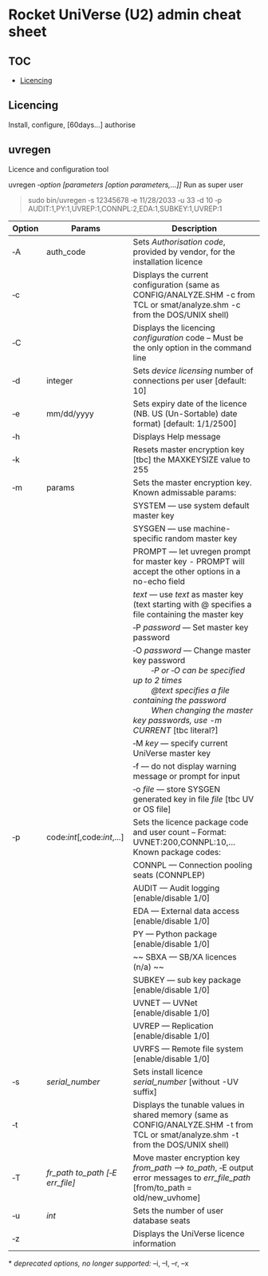 # Rocket UniVerse (U2) admin cheat sheet

## TOC

- [Licencing](#uvregen)

## Licencing

Install, configure, [60days...] authorise

## uvregen

Licence and configuration tool

uvregen &dash;_option [parameters [option parameters,...]]_
Run as super user

> sudo bin/uvregen &dash;s 12345678 &dash;e 11/28/2033 &dash;u 33 &dash;d 10 &dash;p AUDIT:1,PY:1,UVREP:1,CONNPL:2,EDA:1,SUBKEY:1,UVREP:1

| Option | Params | Description |
|-|-|-|
| &dash;A | auth_code | Sets  _Authorisation code_, provided by vendor, for the installation licence |
| &dash;c | | Displays the current configuration (same as CONFIG/ANALYZE.SHM -c from TCL or smat/analyze.shm -c from the DOS/UNIX shell) |
| &dash;C | | Displays the licencing _configuration_ code – Must be the only option in the command line |
| &dash;d | integer | Sets _device licensing_ number of connections per user [default: 10] |
| &dash;e | mm/dd/yyyy | Sets expiry date of the licence (NB. US (Un-Sortable) date format) [default: 1/1/2500] |
| &dash;h | | Displays Help message |
| &dash;k | | Resets master encryption key [tbc] the MAXKEYSIZE value to 255 |
| &dash;m | params | Sets the master encryption key. Known admissable params: |
| | | SYSTEM &mdash; use system default master key |
| | | SYSGEN &mdash; use machine-specific random master key|
| | | PROMPT &mdash; let uvregen prompt for master key - PROMPT will accept the other options in a no-echo field |
| | | _text_ &mdash; use _text_ as master key (text starting with @ specifies a file containing the master key |
| | | &dash;P _password_ &mdash; Set master key password |
| | | &dash;O _password_ &mdash; Change master key password <br> &emsp;&emsp; _&dash;P or &dash;O can be specified up to 2 times<br>&emsp;&emsp; @text specifies a file containing the password<br>&emsp;&emsp; When changing the master key passwords, use -m CURRENT_ [tbc literal?] |
| | | &dash;M _key_ &mdash; specify current UniVerse master key |
| | | &dash;f &mdash; do not display warning message or prompt for input |
| | | &dash;o _file_ &mdash; store SYSGEN generated key in file _file_ [tbc UV or OS file] |
| &dash;p | code:_int_[,code:_int_,...] | Sets the licence package code and user count – Format: UVNET:200,CONNPL:10,… Known package codes: |
| | | CONNPL &mdash; Connection pooling seats (CONNPLEP) |
| | | AUDIT &mdash; Audit logging [enable/disable 1/0] |
| | | EDA &mdash; External data access [enable/disable 1/0] |
| | | PY &mdash; Python package [enable/disable 1/0] |
| | | ~~ SBXA &mdash; SB/XA licences (n/a) ~~ |
| | | SUBKEY &mdash; sub key package [enable/disable 1/0] |
| | | UVNET  &mdash; UVNet [enable/disable 1/0] |
| | | UVREP &mdash; Replication [enable/disable 1/0] |
| | | UVRFS &mdash; Remote file system [enable/disable 1/0] |
| &dash;s | _serial_number_ | Sets install licence _serial_number_ [without -UV suffix] |
| &dash;t | | Displays the tunable values in shared memory (same as CONFIG/ANALYZE.SHM -t from TCL or smat/analyze.shm -t from the DOS/UNIX shell) |
| &dash;T | _fr_path to_path [&dash;E err_file]_ | Move master encryption key _from_path_ &mdash;> _to_path_, &dash;E output error messages to _err_file_path_ [from/to_path = old/new_uvhome] |
| &dash;u | _int_ | Sets the number of user database seats |
| &dash;z | | Displays the UniVerse licence information |

\* _deprecated options, no longer supported:_ &ndash;i, &ndash;I, &ndash;r, &ndash;x
